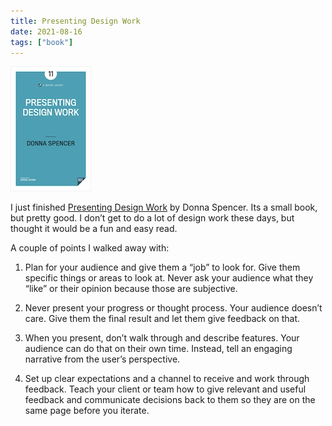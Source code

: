 ```yaml
---
title: Presenting Design Work
date: 2021-08-16
tags: ["book"]
---
```

![Presenting Design Work](./../../img/books/PresentingDesignWork.jpg)

I just finished [Presenting Design Work][] by Donna Spencer. Its a small book, but pretty good. I don’t get to do a lot of design work these days, but thought it would be a fun and easy read.

A couple of points I walked away with:

1. Plan for your audience and give them a “job” to look for. Give them specific things or areas to look at. Never ask your audience what they “like” or their opinion because those are subjective.

2. Never present your progress or thought process. Your audience doesn’t care. Give them the final result and let them give feedback on that.

3. When you present, don’t walk through and describe features. Your audience can do that on their own time. Instead, tell an engaging narrative from the user’s perspective.

4. Set up clear expectations and a channel to receive and work through feedback. Teach your client or team how to give relevant and useful feedback and communicate decisions back to them so they are on the same page before you iterate.

[Presenting Design Work]: https://abookapart.com/products/presenting-design-work "Presenting Design Work"

